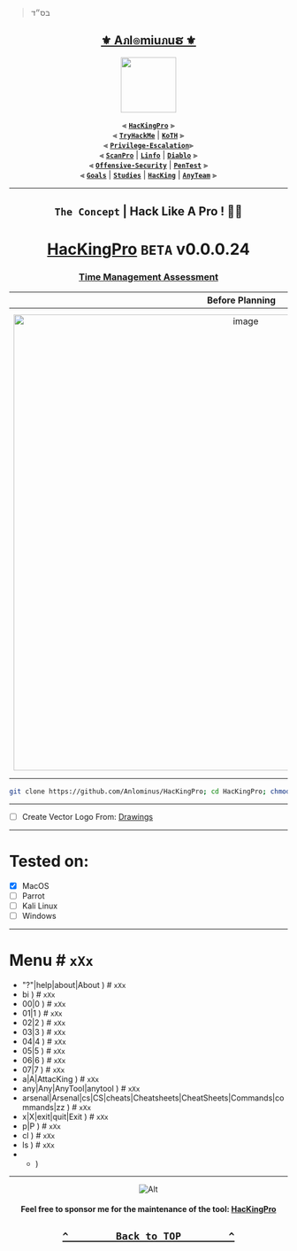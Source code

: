 > בס״ד
<div align="center">

<h2 align="center"><a href="https://github.com/Anlominus">⚜️ Aภl๏miuภuຮ ⚜️</a></h2>

<img align="center" width="100" src="https://user-images.githubusercontent.com/51442719/172729066-1293d382-4a31-4f03-8c23-ab0ea5f611a0.png">

⫷ [**`HacKingPro`**](https://github.com/Anlominus/HacKingPro) ⫸
<br>
⫷ [**`TryHackMe`**](https://github.com/Anlominus/TryHackMe) | [**`KoTH`**](https://github.com/Anlominus/TryHackMe/tree/main/King%20of%20the%20Hill/KoTH) ⫸
<br>
⫷ [**`Privilege-Escalation`**](https://github.com/Anlominus/Privilege-Escalation)⫸
<br>
⫷ [**`ScanPro`**](https://github.com/Anlominus/ScanPro) | [**`Linfo`**](https://github.com/Anlominus/Linfo) | [**`Diablo`**](https://github.com/Anlominus/Diablo) ⫸
<br>
⫷ [**`Offensive-Security`**](https://github.com/Anlominus/Offensive-Security) | [**`PenTest`**](https://github.com/Anlominus/PenTest) ⫸
<br>
⫷ [**`Goals`**](https://github.com/Anlominus/Goals) | [**`Studies`**](https://github.com/Anlominus/Studies) | [**`HacKing`**](https://github.com/Anlominus/HacKing) | [**`AnyTeam`**](https://github.com/Anlominus/AnyTeam) ⫸
<br>

</div>

---

<div align="center">

## `The Concept` | Hack Like A Pro ! 👋🏼
# [HacKingPro](https://github.com/Anlominus/HacKingPro) `BETA` v0.0.0.24
### [Time Management Assessment](https://github.com/Anlominus/HacKingPro/tree/main/Goals#readme)


Before Planning | After Planning
:---:|:---:
<img width="824" alt="image" src="https://user-images.githubusercontent.com/51442719/182826815-0d8ed6dc-f9d4-4bf1-9894-8cf8a14d9c0e.png"> | <img width="843" alt="image" src="https://user-images.githubusercontent.com/51442719/182826892-5906e458-ef66-435b-ad0f-f5d68bc46c95.png">




```bash
git clone https://github.com/Anlominus/HacKingPro; cd HacKingPro; chmod +x HacKingPro; ./HacKingPro
```

</div>

---

- [ ] Create Vector Logo From: [Drawings](https://github.com/Anlominus/Drawings)

---

# Tested on:
- [x] MacOS
- [ ] Parrot
- [ ] Kali Linux
- [ ] Windows

---

# Menu # ` xXx `
- "?"|help|about|About ) # ` xXx `
- bi ) # ` xXx `
- 00|0 ) # ` xXx `
- 01|1 ) # ` xXx `
- 02|2 ) # ` xXx `
- 03|3 ) # ` xXx `
- 04|4 ) # ` xXx `
- 05|5 ) # ` xXx `
- 06|6 ) # ` xXx `
- 07|7 ) # ` xXx `
- a|A|AttacKing ) # ` xXx `
- any|Any|AnyTool|anytool ) # ` xXx `
- arsenal|Arsenal|cs|CS|cheats|Cheatsheets|CheatSheets|Commands|commands|zz ) # ` xXx `
- x|X|exit|quit|Exit ) # ` xXx `
- p|P ) # ` xXx `
- cl ) # ` xXx `
- ls ) # ` xXx `
- * )

---

<div align="center">

![Alt](https://repobeats.axiom.co/api/embed/fc0848f26074f3b91e5236ae960338faa3d9fb1e.svg "Repobeats analytics image")

<h4> Feel free to sponsor me for the maintenance of the tool: <a href="https://github.com/Anlominus/HacKingPro">HacKingPro</a> </h4>

</div>

<h2 align="center">

  **[`^        Back to TOP        ^`](#)**

</h2>
